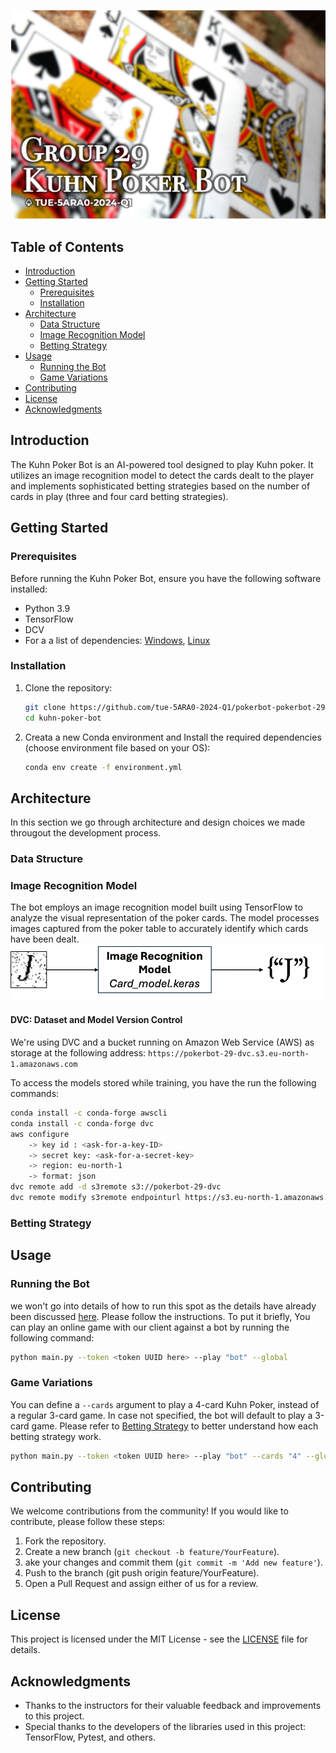 ![intro](assets/intro.png)
## Table of Contents
- [Introduction](#introduction)
- [Getting Started](#getting-started)
  - [Prerequisites](#prerequisites)
  - [Installation](#installation)
- [Architecture](#architecture)
  - [Data Structure](#data-structure)
  - [Image Recognition Model](#image-recognition-model)
  - [Betting Strategy](#betting-strategy)
- [Usage](#usage)
  - [Running the Bot](#running-the-bot)
  - [Game Variations](#game-variations)
- [Contributing](#contributing)
- [License](#license)
- [Acknowledgments](#acknowledgments)

## Introduction
The Kuhn Poker Bot is an AI-powered tool designed to play Kuhn poker. It utilizes an image recognition model to detect the cards dealt to the player and implements sophisticated betting strategies based on the number of cards in play (three and four card betting strategies).

## Getting Started

### Prerequisites
Before running the Kuhn Poker Bot, ensure you have the following software installed:
- Python 3.9
- TensorFlow
- DCV
- For a a list of dependencies: [Windows](environment.yml), [Linux](environment_linux.yml)

### Installation
1. Clone the repository:
   ```bash
   git clone https://github.com/tue-5ARA0-2024-Q1/pokerbot-pokerbot-29.git
   cd kuhn-poker-bot
   ```

2. Creata a new Conda environment and Install the required dependencies (choose environment file based on your OS):
    ```bash
    conda env create -f environment.yml
    ```

## Architecture
In this section we go through architecture and design choices we made througout the development process.

### Data Structure
<!-- Yunus is reponsible for documenting the data sets generation and will add his contrbutions later. -->

### Image Recognition Model
<!-- Sadra is responsible for this part -->
The bot employs an image recognition model built using TensorFlow to analyze the visual representation of the poker cards. The model processes images captured from the poker table to accurately identify which cards have been dealt.
![model](assets/model.png)

#### DVC: Dataset and Model Version Control
We're using DVC and a bucket running on Amazon Web Service (AWS) as storage at the following address: 
`https://pokerbot-29-dvc.s3.eu-north-1.amazonaws.com`

To access the models stored while training, you have the run the following commands: 
```bash
conda install -c conda-forge awscli
conda install -c conda-forge dvc
aws configure
	-> key id : <ask-for-a-key-ID>
	-> secret key: <ask-for-a-secret-key>
	-> region: eu-north-1
	-> format: json
dvc remote add -d s3remote s3://pokerbot-29-dvc
dvc remote modify s3remote endpointurl https://s3.eu-north-1.amazonaws.com
```

### Betting Strategy
<!-- Farah can add his contributions here -->

## Usage

### Running the Bot
 we won't go into details of how to run this spot as the details have already been discussed [here](README.md). Please follow the instructions. To put it briefly, You can play an online game with our client against a bot by running the following command:

```bash
python main.py --token <token UUID here> --play "bot" --global
```

### Game Variations
You can define a `--cards` argument to play a 4-card Kuhn Poker, instead of a regular 3-card game. In case not specified, the bot will default to play a 3-card game. Please refer to [Betting Strategy](#betting-strategy) to better understand how each betting strategy work.

```bash
python main.py --token <token UUID here> --play "bot" --cards "4" --global
```

## Contributing
We welcome contributions from the community! If you would like to contribute, please follow these steps:

1. Fork the repository.
2. Create a new branch (`git checkout -b feature/YourFeature`).
3. ake your changes and commit them (`git commit -m 'Add new feature'`).
4. Push to the branch (git push origin feature/YourFeature).
5. Open a Pull Request and assign either of us for a review.

## License
This project is licensed under the MIT License - see the [LICENSE](LICENSE.md) file for details.

## Acknowledgments
+ Thanks to the instructors for their valuable feedback and improvements to this project.
+ Special thanks to the developers of the libraries used in this project: TensorFlow, Pytest, and others.